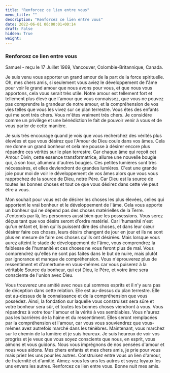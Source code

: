 ```yaml
---
title: "Renforcez ce lien entre vous"
menu_title: ""
description: "Renforcez ce lien entre vous"
date: 2022-06-01 06:00:01+00:14
draft: False
hidden: True
weight:
---
```

### Renforcez ce lien entre vous

Samuel - reçu le 17 Juillet 1969, Vancouver, Colombie-Britannique, Canada.

Je suis venu vous apporter un grand amour de la part de la force spirituelle. Oh, mes chers amis, si seulement vous aviez le développement de l'âme pour voir le grand amour que nous avons pour vous, et que nous vous apportons, cela vous serait très utile. Notre amour est tellement fort et tellement plus élevé que l'amour que vous connaissez, que vous ne pouvez pas comprendre la grandeur de notre amour, et la compréhension de vos vies telles que vous les vivez sur ce plan terrestre. Vous êtes des enfants qui me sont très chers. Vous m'êtes vraiment très chers. Je considère comme un privilège et une bénédiction le fait de pouvoir venir à vous et de vous parler de cette manière. 

Je suis très encouragé quand je vois que vous recherchez des vérités plus élevées et que vous désirez que l'Amour de Dieu coule dans vos âmes. Cela me donne un grand bonheur et cela me pousse à désirer encore plus répandre ces vérités sur le plan terrestre. Car chaque âme qui reçoit cet Amour Divin, cette essence transformatrice, allume une nouvelle bougie qui, à son tour, allumera d'autres bougies. Ces petites lumières sont très nécessaires, et elles deviendront de grandes lumières. C'est une grande joie pour moi de voir le développement de vos âmes alors que vous vous rapprochez de la source de Dieu, notre Père. Car Dieu est la source de toutes les bonnes choses et tout ce que vous désirez dans cette vie peut être à vous. 

Mon souhait pour vous est de désirer les choses les plus élevées, celles qui apportent le vrai bonheur et le développement de l'âme. Cela vous apporte un bonheur qui ne dépend pas des choses matérielles de la Terre. J'entends par là, les personnes aussi bien que les possessions. Vous serez déçus tant que vos désirs seront d'ordre matériel. Car l'humanité n'est qu'un enfant et, bien qu'ils puissent dire des choses, et dans leur cœur désirer faire ces choses, leurs désirs changent de jour en jour et ils ne sont plus en mesure de faire ces choses qu'ils ont désirées. Mais lorsque vous aurez atteint le stade de développement de l'âme, vous comprendrez la faiblesse de l'humanité et ces choses ne vous feront plus de mal. Vous comprendrez qu'elles ne sont pas faites dans le but de nuire, mais plutôt par ignorance et manque de compréhension. Vous n'éprouverez plus de ressentiment et d'amertume en vous-mêmes car vous puiserez à la véritable Source du bonheur, qui est Dieu, le Père, et votre âme sera consciente de l'union avec Dieu.

Vous trouverez une amitié avec nous qui sommes esprits et il n'y aura pas de déception dans cette relation. Elle est au-dessus du plan terrestre. Elle est au-dessus de la connaissance et de la compréhension que vous possédez. Ainsi, la fondation sur laquelle vous construisez sera sûre et votre bonheur sera sûr, et toutes les bonnes choses viendront à vous. Vous répandrez à votre tour l'amour et la vérité à vos semblables. Vous n'aurez pas les barrières de la haine et du ressentiment. Elles seront remplacées par la compréhension et l'amour, car vous vous souviendrez que vous-mêmes avez autrefois marché dans les ténèbres. Maintenant, vous marchez sur le chemin de la lumière et je suis heureux. Je suis heureux de voir vos progrès et je veux que vous soyez conscients que nous, en esprit, vous aimons et vous guidons. Nous vous imprégnons de nos pensées d'amour et nous vous aidons. Mes chers enfants et mes chers amis, je prie pour vous mais priez les uns pour les autres. Construisez entre vous un lien d'amour, de fraternité et d'amitié. Aimez-vous les uns les autres et soyez loyaux les uns envers les autres. Renforcez ce lien entre vous. Bonne nuit mes amis.
